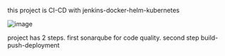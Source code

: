 this project is CI-CD with jenkins-docker-helm-kubernetes

![image](https://user-images.githubusercontent.com/78741582/138777362-7f1826d5-5fde-48a5-8efa-9425898921c8.png)

project has 2 steps. 
first sonarqube for code quality.
second step build-push-deployment

